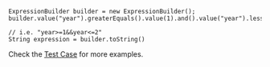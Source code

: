 
```
ExpressionBuilder builder = new ExpressionBuilder();
builder.value("year").greaterEquals().value(1).and().value("year").lessEquals().value(2);

// i.e. "year>=1&&year<=2"
String expression = builder.toString()
```

Check the [Test Case](https://mutable-password.googlecode.com/svn/trunk/mutable-password-core/src/test/java/abid/password/ExpressionBuilderTest.java) for more examples.